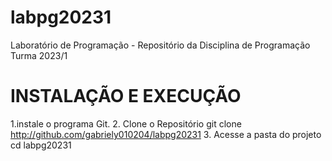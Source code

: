 # labpg20231
Laboratório de Programação - Repositório da Disciplina  de Programação Turma 2023/1

# INSTALAÇÃO E EXECUÇÃO
1.instale o programa Git.
2. Clone o Repositório 
git clone http://github.com/gabriely010204/labpg20231
3. Acesse a pasta do projeto 
cd labpg20231